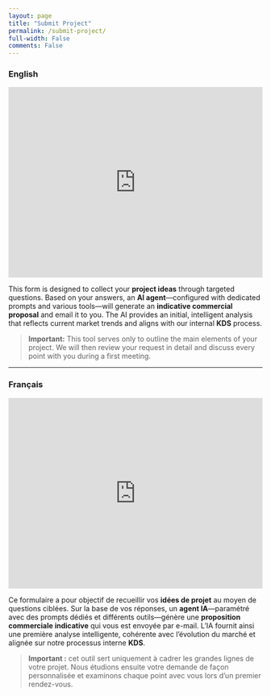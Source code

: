 ```yaml
---
layout: page
title: "Submit Project"
permalink: /submit-project/
full-width: False
comments: False
---
```


### English

<div style="position:relative;padding-bottom:75%;height:0;overflow:hidden;">
  <iframe
    src="https://app.youform.com/forms/etg01si1"
    style="position:absolute;top:0;left:0;width:100%;height:100%;border:none;"
    frameborder="0"
    loading="lazy"
  ></iframe>
</div>

This form is designed to collect your **project ideas** through targeted questions. Based on your answers, an **AI agent**—configured with dedicated prompts and various tools—will generate an **indicative commercial proposal** and email it to you. The AI provides an initial, intelligent analysis that reflects current market trends and aligns with our internal **KDS** process.

> **Important:** This tool serves only to outline the main elements of your project. We will then review your request in detail and discuss every point with you during a first meeting.

---

### Français

<div style="position:relative;padding-bottom:75%;height:0;overflow:hidden;">
  <iframe
    src="https://app.youform.com/forms/hiznnsev"
    style="position:absolute;top:0;left:0;width:100%;height:100%;border:none;"
    frameborder="0"
    loading="lazy"
  ></iframe>
</div>

Ce formulaire a pour objectif de recueillir vos **idées de projet** au moyen de questions ciblées. Sur la base de vos réponses, un **agent IA**—paramétré avec des prompts dédiés et différents outils—génère une **proposition commerciale indicative** qui vous est envoyée par e-mail. L’IA fournit ainsi une première analyse intelligente, cohérente avec l’évolution du marché et alignée sur notre processus interne **KDS**.

> **Important :** cet outil sert uniquement à cadrer les grandes lignes de votre projet. Nous étudions ensuite votre demande de façon personnalisée et examinons chaque point avec vous lors d’un premier rendez-vous.

